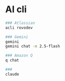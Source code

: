 # AI cli

```bash
### Atlassian
acli rovodev

### Gemini
gemini
gemini chat -m 2.5-flash 

### Amazon Q
q chat

### 
claude
```